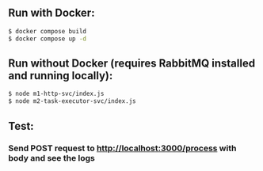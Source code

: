 ## Run with Docker:

```bash
$ docker compose build
$ docker compose up -d
```

## Run without Docker (requires RabbitMQ installed and running locally):

```bash
$ node m1-http-svc/index.js
$ node m2-task-executor-svc/index.js
```

## Test:

### Send POST request to [http://localhost:3000/process](http://localhost:3000/process) with body and see the logs
